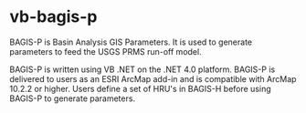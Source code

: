 # vb-bagis-p

BAGIS-P is Basin Analysis GIS Parameters. It is used to generate parameters to feed the USGS PRMS run-off model. 

BAGIS-P is written using VB .NET on the .NET 4.0 platform. BAGIS-P is delivered to users as an ESRI ArcMap add-in and is compatible with ArcMap 10.2.2 or higher. Users define a set of HRU's in BAGIS-H before using BAGIS-P to generate parameters.
